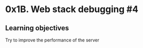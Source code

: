 # 0x1B. Web stack debugging #4

## Learning objectives

Try to improve the performance of the server
